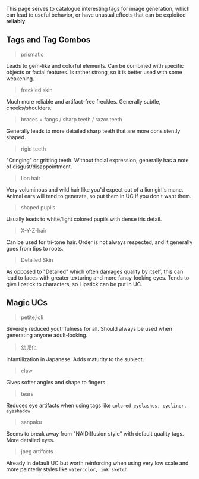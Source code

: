 This page serves to catalogue interesting tags for image generation, which can lead to useful behavior, or have unusual effects that can be exploited **reliably**.


## Tags and Tag Combos

> prismatic

Leads to gem-like and colorful elements. Can be combined with specific objects or facial features. Is rather strong, so it is better used with some weakening.

> freckled skin

Much more reliable and artifact-free freckles. Generally subtle, cheeks/shoulders.

> braces + fangs / sharp teeth / razor teeth

Generally leads to more detailed sharp teeth that are more consistently shaped.

> rigid teeth

"Cringing" or gritting teeth. Without facial expression, generally has a note of disgust/disappointment.

> lion hair

Very voluminous and wild hair like you'd expect out of a lion girl's mane. Animal ears will tend to generate, so put them in UC if you don't want them.

> shaped pupils

Usually leads to white/light colored pupils with dense iris detail.

> X-Y-Z-hair

Can be used for tri-tone hair. Order is not always respected, and it generally goes from tips to roots.

> Detailed Skin

As opposed to "Detailed" which often damages quality by itself, this can lead to faces with greater texturing and more fancy-looking eyes. Tends to give lipstick to characters, so Lipstick can be put in UC.

## Magic UCs

> petite,loli

Severely reduced youthfulness for all. Should always be used when generating anyone adult-looking.

> 幼児化

Infantilization in Japanese. Adds maturity to the subject.

> claw

Gives softer angles and shape to fingers.

> tears

Reduces eye artifacts when using tags like `colored eyelashes, eyeliner, eyeshadow`

> sanpaku

Seems to break away from "NAIDiffusion style" with default quality tags. More detailed eyes.

> jpeg artifacts

Already in default UC but worth reinforcing when using very low scale and more painterly styles like `watercolor, ink sketch`
